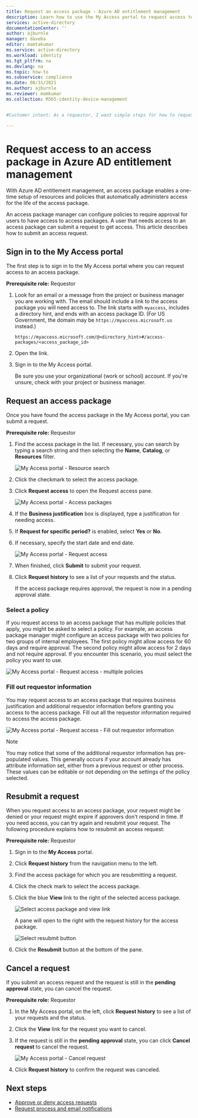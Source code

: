```yaml
---
title: Request an access package - Azure AD entitlement management
description: Learn how to use the My Access portal to request access to an access package in Azure Active Directory entitlement management.
services: active-directory
documentationCenter: ''
author: ajburnle
manager: daveba
editor: mamtakumar
ms.service: active-directory
ms.workload: identity
ms.tgt_pltfrm: na
ms.devlang: na
ms.topic: how-to
ms.subservice: compliance
ms.date: 08/31/2021
ms.author: ajburnle
ms.reviewer: mamkumar
ms.collection: M365-identity-device-management


#Customer intent: As a requestor, I want simple steps for how to request resources I need so that I can start using the resources to perform my job.

---
```

# Request access to an access package in Azure AD entitlement management

With Azure AD entitlement management, an access package enables a one-time setup of resources and policies that automatically administers access for the life of the access package. 

An access package manager can configure policies to require approval for users to have access to access packages. A user that needs access to an access package can submit a request to get access. This article describes how to submit an access request.

## Sign in to the My Access portal

The first step is to sign in to the My Access portal where you can request access to an access package.

**Prerequisite role:** Requestor

1. Look for an email or a message from the project or business manager you are working with. The email should include a link to the access package you will need access to. The link starts with `myaccess`, includes a directory hint, and ends with an access package ID.  (For US Government, the domain may be `https://myaccess.microsoft.us` instead.)
 
    `https://myaccess.microsoft.com/@<directory_hint>#/access-packages/<access_package_id>`

1. Open the link.

1. Sign in to the My Access portal.

    Be sure you use your organizational (work or school) account. If you're unsure, check with your project or business manager.

## Request an access package

Once you have found the access package in the My Access portal, you can submit a request.

**Prerequisite role:** Requestor

1. Find the access package in the list.  If necessary, you can search by typing a search string and then selecting the **Name**, **Catalog**, or **Resources** filter.

    ![My Access portal - Resource search](./media/entitlement-management-request-access/my-access-resource-search.png)

1. Click the checkmark to select the access package.

1. Click **Request access** to open the Request access pane.

    ![My Access portal - Access packages](./media/entitlement-management-request-access/my-access-request-access-button.png)

1. If the **Business justification** box is displayed, type a justification for needing access.

1. If **Request for specific period?** is enabled, select **Yes** or **No**.

1. If necessary, specify the start date and end date.

    ![My Access portal - Request access](./media/entitlement-management-shared/my-access-request-access.png)

1. When finished, click **Submit** to submit your request.

1. Click **Request history** to see a list of your requests and the status.

    If the access package requires approval, the request is now in a pending approval state.

### Select a policy

If you request access to an access package that has multiple policies that apply, you might be asked to select a policy. For example, an access package manager might configure an access package with two policies for two groups of internal employees. The first policy might allow access for 60 days and require approval. The second policy might allow access for 2 days and not require approval. If you encounter this scenario, you must select the policy you want to use.

![My Access portal - Request access - multiple policies](./media/entitlement-management-request-access/my-access-multiple-policies.png)

### Fill out requestor information

You may request access to an access package that requires business justification and additional requestor information before granting you access to the access package. Fill out all the requestor information required to access the access package.

![My Access portal - Request access - Fill out requestor information](./media/entitlement-management-request-access/my-access-requestor-information.png)

> [!NOTE]
> You may notice that some of the additional requestor information has pre-populated values. This generally occurs if your account already has attribute information set, either from a previous request or other process. These values can be editable or not depending on the settings of the policy selected.

## Resubmit a request

When you request access to an access package, your request might be denied or your request might expire if approvers don't respond in time. If you need access, you can try again and resubmit your request. The following procedure explains how to resubmit an access request:

**Prerequisite role:** Requestor

1. Sign in to the **My Access** portal.

1. Click **Request history** from the navigation menu to the left.

1. Find the access package for which you are resubmitting a request.

1. Click the check mark to select the access package.

1. Click the blue **View** link to the right of the selected access package.
    
    ![Select access package and view link](./media/entitlement-management-request-access/resubmit-request-select-request-and-view.png)

    A pane will open to the right with the request history for the access package.
    
    ![Select resubmit button](./media/entitlement-management-request-access/resubmit-request-select-resubmit.png)

1. Click the **Resubmit** button at the bottom of the pane.

## Cancel a request

If you submit an access request and the request is still in the **pending approval** state, you can cancel the request.

**Prerequisite role:** Requestor

1. In the My Access portal, on the left, click **Request history** to see a list of your requests and the status.

1. Click the **View** link for the request you want to cancel.

1. If the request is still in the **pending approval** state, you can click **Cancel request** to cancel the request.

    ![My Access portal - Cancel request](./media/entitlement-management-request-access/my-access-cancel-request.png)

1. Click **Request history** to confirm the request was canceled.

## Next steps

- [Approve or deny access requests](entitlement-management-request-approve.md)
- [Request process and email notifications](entitlement-management-process.md)